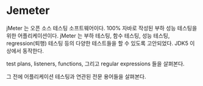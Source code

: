 # Jemeter

jMeter 는 오픈 소스 테스팅 소프트웨어이다. 100% 자바로 작성된 부하 성능 테스팅을 위한 어플리케이션이다. jMeter 는 부하 테스팅, 함수 테스팅, 성능 테스팅, regression(퇴행) 테스팅 등의 다양한 테스트들을 할 수 있도록 고안되었다. JDK5 이상에서 동작한다.

test plans, listeners, functions, 그리고 regular expressions 들을 살펴본다.

그 전에 어플리케이션 테스팅과 연관된 전문 용어들을 살펴본다.


<!--stackedit_data:
eyJoaXN0b3J5IjpbMTA5MzUyODI0MywzMTY0NTU1ODUsOTAzND
M0NzkxLDI2NDg5NTg1LDcyNTE0NTEzOSwtNzQ0NDk0OTg2XX0=

-->